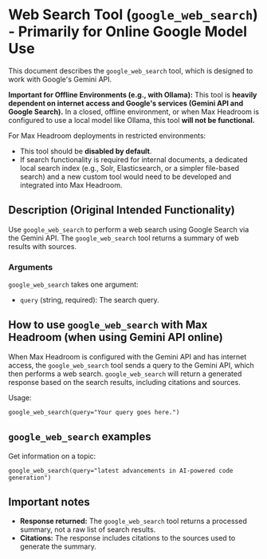 # Web Search Tool (`google_web_search`) - Primarily for Online Google Model Use

This document describes the `google_web_search` tool, which is designed to work with Google's Gemini API.

**Important for Offline Environments (e.g., with Ollama):** This tool is **heavily dependent on internet access and Google's services (Gemini API and Google Search).** In a closed, offline environment, or when Max Headroom is configured to use a local model like Ollama, this tool **will not be functional.**

For Max Headroom deployments in restricted environments:
- This tool should be **disabled by default**.
- If search functionality is required for internal documents, a dedicated local search index (e.g., Solr, Elasticsearch, or a simpler file-based search) and a new custom tool would need to be developed and integrated into Max Headroom.

## Description (Original Intended Functionality)

Use `google_web_search` to perform a web search using Google Search via the Gemini API. The `google_web_search` tool returns a summary of web results with sources.

### Arguments

`google_web_search` takes one argument:

- `query` (string, required): The search query.

## How to use `google_web_search` with Max Headroom (when using Gemini API online)

When Max Headroom is configured with the Gemini API and has internet access, the `google_web_search` tool sends a query to the Gemini API, which then performs a web search. `google_web_search` will return a generated response based on the search results, including citations and sources.

Usage:

```
google_web_search(query="Your query goes here.")
```

## `google_web_search` examples

Get information on a topic:

```
google_web_search(query="latest advancements in AI-powered code generation")
```

## Important notes

- **Response returned:** The `google_web_search` tool returns a processed summary, not a raw list of search results.
- **Citations:** The response includes citations to the sources used to generate the summary.

